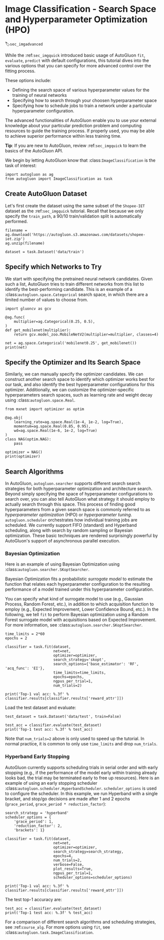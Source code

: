# Image Classification - Search Space and Hyperparameter Optimization (HPO)
:label:`sec_imgadvanced`

While the :ref:`sec_imgquick` introduced basic usage of AutoGluon `fit`, `evaluate`, `predict` with default configurations, this tutorial dives into the various options that you can specify for more advanced control over the fitting process.

These options include: 
- Defining the search space of various hyperparameter values for the training of neural networks
- Specifying how to search through your choosen hyperparameter space
- Specifying how to schedule jobs to train a network under a particular hyperparameter configuration.

The advanced functionalities of AutoGluon enable you to use your external knowledge about your particular prediction problem and computing resources to guide the training process. If properly used, you may be able to achieve superior performance within less training time.

**Tip**: If you are new to AutoGluon, review :ref:`sec_imgquick` to learn the basics of the AutoGluon API.

We begin by letting AutoGluon know that :class:`ImageClassification` is the task of interest: 

```{.python .input}
import autogluon as ag
from autogluon import ImageClassification as task
```

## Create AutoGluon Dataset

Let's first create the dataset using the same subset of the `Shopee-IET` dataset as the :ref:`sec_imgquick` tutorial.
Recall that because we only specify the `train_path`, a 90/10 train/validation split is automatically performed.

```{.python .input}
filename = ag.download('https://autogluon.s3.amazonaws.com/datasets/shopee-iet.zip')
ag.unzip(filename)
```

```{.python .input}
dataset = task.Dataset('data/train')
```

## Specify which Networks to Try

We start with specifying the pretrained neural network candidates.
Given such a list, AutoGluon tries to train different networks from this list to identify the best-performing candidate.
This is an example of a :class:`autogluon.space.Categorical` search space, in which there are a limited number of values to choose from.

```{.python .input}
import gluoncv as gcv

@ag.func(
    multiplier=ag.Categorical(0.25, 0.5),
)
def get_mobilenet(multiplier):
    return gcv.model_zoo.MobileNetV2(multiplier=multiplier, classes=4)

net = ag.space.Categorical('mobilenet0.25', get_mobilenet())
print(net)
```

## Specify the Optimizer and Its Search Space

Similarly, we can manually specify the optimizer candidates.
We can construct another search space to identify which optimizer works best for our task, and also identify the best hyperparameter configurations for this optimizer.
Additionally, we can customize the optimizer-specific hyperparameters search spaces, such as learning rate and weight decay using :class:`autogluon.space.Real`.


```{.python .input}
from mxnet import optimizer as optim

@ag.obj(
    learning_rate=ag.space.Real(1e-4, 1e-2, log=True),
    momentum=ag.space.Real(0.85, 0.95),
    wd=ag.space.Real(1e-6, 1e-2, log=True)
)
class NAG(optim.NAG):
    pass

optimizer = NAG()
print(optimizer)
```

## Search Algorithms

In AutoGluon, `autogluon.searcher` supports different search search strategies for both hyperparameter optimization and architecture search.
Beyond simply specifying the space of hyperparameter configurations to search over, you can also tell AutoGluon what strategy it should employ to actually search through this space. 
This process of finding good hyperparameters from a given search space is commonly referred to as *hyperparameter optimization* (HPO) or *hyperparameter tuning*. 
`autogluon.scheduler` orchestrates how individual training jobs are scheduled.
We currently support FIFO (standard) and Hyperband scheduling, along with search
by random sampling or Bayesian optimization. These basic techniques are rendered
surprisingly powerful by AutoGluon's support of asynchronous parallel execution.

### Bayesian Optimization

Here is an example of using Bayesian Optimization using :class:`autogluon.searcher.SKoptSearcher`.

Bayesian Optimization fits a probabilistic *surrogate model* to estimate the function that relates each hyperparameter configuration to the resulting performance of a model trained under this hyperparameter configuration.

You can specify what kind of surrogate model to use (e.g., Gaussian Process, Random Forest, etc.), in addition to which acquisition function to employ (e.g., Expected Improvement, Lower Confidence Bound, etc.).  In the following, we tell `fit` to perform Bayesian optimization using a Random Forest surrogate model with acquisitions based on Expected Improvement.
For more information, see :class:`autogluon.searcher.SKoptSearcher`.

```{.python .input}
time_limits = 2*60
epochs = 2

classifier = task.fit(dataset,
                      net=net,
                      optimizer=optimizer,
                      search_strategy='skopt', 
                      search_options={'base_estimator': 'RF', 'acq_func': 'EI'},
                      time_limits=time_limits,
                      epochs=epochs,
                      ngpus_per_trial=1,
                      num_trials=2)

print('Top-1 val acc: %.3f' % classifier.results[classifier.results['reward_attr']])
```

Load the test dataset and evaluate:

```{.python .input}
test_dataset = task.Dataset('data/test', train=False)

test_acc = classifier.evaluate(test_dataset)
print('Top-1 test acc: %.3f' % test_acc)
```

Note that `num_trials=2` above is only used to speed up the tutorial. In normal
practice, it is common to only use `time_limits` and drop `num_trials`.

### Hyperband Early Stopping

AutoGluon currently supports scheduling trials in serial order and with early
stopping (e.g., if the performance of the model early within training already
looks bad, the trial may be terminated early to free up resources).
Here is an example of using an early stopping scheduler
:class:`autogluon.scheduler.HyperbandScheduler`. `scheduler_options` is used
to configure the scheduler. In this example, we run Hyperband with a single
bracket, and stop/go decisions are made after 1 and 2 epochs (`grace_period`,
`grace_period * reduction_factor`):

```{.python .input}
search_strategy = 'hyperband'
scheduler_options = {
    'grace_period': 1,
    'reduction_factor': 2,
    'brackets': 1}

classifier = task.fit(dataset,
                      net=net,
                      optimizer=optimizer,
                      search_strategy=search_strategy,
                      epochs=4,
                      num_trials=2,
                      verbose=False,
                      plot_results=True,
                      ngpus_per_trial=1,
                      scheduler_options=scheduler_options)

print('Top-1 val acc: %.3f' % classifier.results[classifier.results['reward_attr']])
```

The test top-1 accuracy are:

```{.python .input}
test_acc = classifier.evaluate(test_dataset)
print('Top-1 test acc: %.3f' % test_acc)
```

For a comparison of different search algorithms and scheduling strategies, see :ref:`course_alg`.
For more options using `fit`, see :class:`autogluon.task.ImageClassification`.
